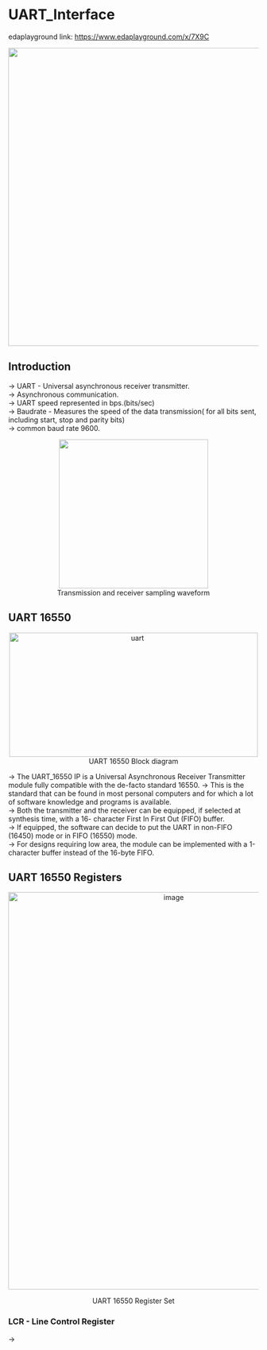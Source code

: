 # UART_Interface
edaplayground link: https://www.edaplayground.com/x/7X9C
<div align="center">
  <image width="600" src = "https://github.com/user-attachments/assets/42766639-f7b7-4d0d-8279-9aca0bed53b6">  
</div>  
    
## Introduction
-> UART - Universal asynchronous receiver transmitter.  
-> Asynchronous communication.  
-> UART speed represented in bps.(bits/sec)  
-> Baudrate - Measures the speed of the data transmission( for all bits sent, including start, stop and parity bits)  
-> common baud rate 9600.  
<div align="center">
  <img height="300" src = "https://github.com/user-attachments/assets/b6933df7-1a88-41cb-b040-69d381206408"/>  
</div>  
<div align="center">
  Transmission and receiver sampling waveform
</div>  

## UART 16550
<div align="center">
  <img width="500" height="250" alt="uart" src="https://github.com/user-attachments/assets/fc1d450e-876c-40e0-90a2-56a8e9fb6108" />
</div>  
<div align="center">
  UART 16550 Block diagram
</div>   

-> The UART_16550 IP is a Universal Asynchronous Receiver Transmitter module fully compatible with the de-facto standard 16550.</bl> 
-> This is the standard that can be found in most personal computers and for which a lot of software knowledge and programs is available.  
-> Both the transmitter and the receiver can be equipped, if selected at synthesis time, with a 16- character First In First Out (FIFO) buffer.  
-> If equipped, the software can decide to put the UART in non-FIFO (16450) mode or in FIFO (16550) mode.  
-> For designs requiring low area, the module can be implemented with a 1-character buffer instead of the 16-byte FIFO.  

## UART 16550 Registers
<div align="center">
  <img width="650" height="800" alt="image" src="https://github.com/user-attachments/assets/c0a50c49-dc58-48eb-84a3-121166b58a44" />  
  
  UART 16550 Register Set
</div> 

### LCR - Line Control Register
-> 




